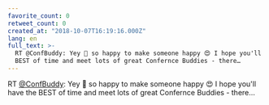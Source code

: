 ```yaml
---
favorite_count: 0
retweet_count: 0
created_at: "2018-10-07T16:19:16.000Z"
lang: en
full_text: >-
  RT @ConfBuddy: Yey 🎉 so happy to make someone happy 😍 I hope you'll have the
  BEST of time and meet lots of great Confernce Buddies - there…
---
```


RT [@ConfBuddy](https://twitter.com/ConfBuddy): Yey 🎉 so happy to make someone
happy 😍 I hope you'll have the BEST of time and meet lots of great Confernce
Buddies - there…
